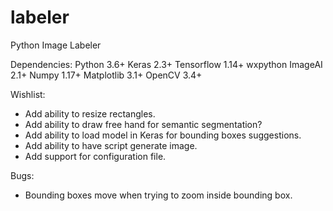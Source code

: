 # labeler
Python Image Labeler


Dependencies:
	Python		3.6+
	Keras 		2.3+
	Tensorflow 	1.14+
	wxpython
	ImageAI 	2.1+
	Numpy 		1.17+
	Matplotlib 	3.1+
	OpenCV 		3.4+

Wishlist: 

   * Add ability to resize rectangles.
   * Add ability to draw free hand for semantic segmentation?
   * Add ability to load model in Keras for bounding boxes suggestions.
   * Add ability to have script generate image.
   * Add support for configuration file.

Bugs:
   * Bounding boxes move when trying to zoom inside bounding box.

